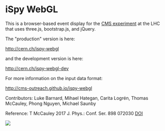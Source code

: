 iSpy WebGL
==========

This is a browser-based event display for the <a href="http://cern.ch/cms" target="_blank">CMS experiment</a> at the LHC that uses
three.js, bootstrap.js, and jQuery.

The "production" version is here:

<a target="_blank" href="http://cern.ch/ispy-webgl">http://cern.ch/ispy-webgl</a>

and the development version is here:

<a target="_blank" href="http://cern.ch/ispy-webgl-dev">http://cern.ch/ispy-webgl-dev</a>

For more information on the input data format:

<a target="_blank" href="http://cms-outreach.github.io/ispy-webgl">http://cms-outreach.github.io/ispy-webgl</a>

Contributors: Luke Barnard, Mihael Hategan, Carita Logrén, Thomas McCauley, Phong Nguyen, Michael Saunby

Reference: T McCauley 2017 J. Phys.: Conf. Ser. 898 072030 <a target="_blank" href="https://doi.org/10.1088/1742-6596/898/7/072030">DOI</a> 

<img src="https://github.com/cms-outreach/ispy-webgl/blob/master/graphics/ispy-webgl-screenshot-0.9.6.png"></img>

